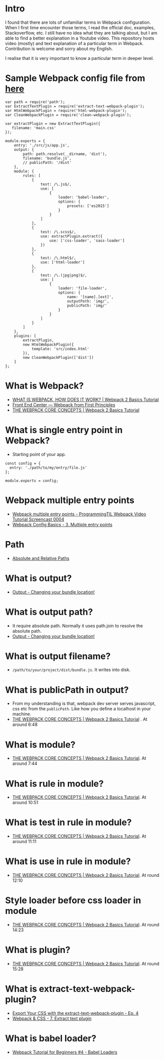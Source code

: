 # Intro

I found that there are lots of unfamiliar terms in Webpack configuration. When I first time encounter
those terms, I read the official doc, examples, Stackoverflow, etc. I still have
no idea what they are talking about, but I am able to find a better explanation in a Youtube video.
This repository hosts video (mostly) and text explanation of a particular term in Webpack. Contribution is welcome and sorry
about my English.

I realise that it is very important to know a particular term in deeper level.

# Sample Webpack config file from [here](https://github.com/mschwarzmueller/yt-webpack2-basics/blob/06-webpack-babel-scss-img-html/webpack.config.js)

```
var path = require('path');
var ExtractTextPlugin = require('extract-text-webpack-plugin');
var HtmlWebpackPlugin = require('html-webpack-plugin');
var CleanWebpackPlugin = require('clean-webpack-plugin');

var extractPlugin = new ExtractTextPlugin({
   filename: 'main.css'
});

module.exports = {
    entry: './src/js/app.js',
    output: {
        path: path.resolve(__dirname, 'dist'),
        filename: 'bundle.js',
        // publicPath: '/dist'
    },
    module: {
        rules: [
            {
                test: /\.js$/,
                use: [
                    {
                        loader: 'babel-loader',
                        options: {
                            presets: ['es2015']
                        }
                    }
                ]
            },
            {
                test: /\.scss$/,
                use: extractPlugin.extract({
                    use: ['css-loader', 'sass-loader']
                })
            },
            {
                test: /\.html$/,
                use: ['html-loader']
            },
            {
                test: /\.(jpg|png)$/,
                use: [
                    {
                        loader: 'file-loader',
                        options: {
                            name: '[name].[ext]',
                            outputPath: 'img/',
                            publicPath: 'img/'
                        }
                    }
                ]
            }
        ]
    },
    plugins: [
        extractPlugin,
        new HtmlWebpackPlugin({
            template: 'src/index.html'
        }),
        new CleanWebpackPlugin(['dist'])
    ]
};
```

# What is Webpack?
* [WHAT IS WEBPACK, HOW DOES IT WORK? | Webpack 2 Basics Tutorial](https://www.youtube.com/watch?v=GU-2T7k9NfI)
* [Front End Center — Webpack from First Principles](https://www.youtube.com/watch?v=WQue1AN93YU)
* [THE WEBPACK CORE CONCEPTS | Webpack 2 Basics Tutorial](https://www.youtube.com/watch?v=8DDVr6wjJzQ)

# What is single entry point in Webpack?
* Starting point of your app.
```
const config = {
  entry: './path/to/my/entry/file.js'
};

module.exports = config;
```


# Webpack multiple entry points
* [Webpack multiple entry points - ProgrammingTIL Webpack Video Tutorial Screencast 0004](https://www.youtube.com/watch?v=_yDHz5ESgrc)
* [Webpack Config Basics - 3. Multiple entry points](https://www.youtube.com/watch?v=dt_9ttDw6lA)

# Path
* [Absolute and Relative Paths](https://www.youtube.com/watch?v=ephId3mYu9o)

# What is output?
* [Output - Changing your bundle location!](https://webpack.academy/courses/the-core-concepts/lectures/2951148)

# What is output path?
* It require absolute path. Normally it uses path.join to resolve the absolute path.
* [Output - Changing your bundle location!](https://webpack.academy/courses/the-core-concepts/lectures/2951148)

# What is output filename?
* ```/path/to/your/project/dist/bundle.js```. It writes into disk.

# What is publicPath in output?
* From my understanding is that, webpack dev server serves javascript, css etc from the ```publicPath```. Like how you define a localhost in your machine.
* [THE WEBPACK CORE CONCEPTS | Webpack 2 Basics Tutorial](https://www.youtube.com/watch?v=8DDVr6wjJzQ&t=977s)
. At around 6:48

# What is module?
* [THE WEBPACK CORE CONCEPTS | Webpack 2 Basics Tutorial](https://www.youtube.com/watch?v=8DDVr6wjJzQ). At around 7:44

# What is rule in module?
* [THE WEBPACK CORE CONCEPTS | Webpack 2 Basics Tutorial](https://www.youtube.com/watch?v=8DDVr6wjJzQ). At around 10:51

# What is test in rule in module?
* [THE WEBPACK CORE CONCEPTS | Webpack 2 Basics Tutorial](https://www.youtube.com/watch?v=8DDVr6wjJzQ). At around 11:11

# What is use in rule in module?
* [THE WEBPACK CORE CONCEPTS | Webpack 2 Basics Tutorial](https://www.youtube.com/watch?v=8DDVr6wjJzQ). At round 12:10

# Style loader before css loader in module
* [THE WEBPACK CORE CONCEPTS | Webpack 2 Basics Tutorial](https://www.youtube.com/watch?v=8DDVr6wjJzQ). At round 14:23

# What is plugin?
* [THE WEBPACK CORE CONCEPTS | Webpack 2 Basics Tutorial](https://www.youtube.com/watch?v=8DDVr6wjJzQ). At round 15:28

# What is extract-text-webpack-plugin?
* [Export Your CSS with the extract-text-webpack-plugin - Ep. 4](https://www.youtube.com/watch?v=-j_90uQw-Iw)
* [Webpack & CSS - 7. Extract text plugin](https://www.youtube.com/watch?v=U9pYH5ESOb8)

# What is babel loader?
* [Webpack Tutorial for Beginners #4 - Babel Loaders](https://www.youtube.com/watch?v=H_QACBSqRBE)
